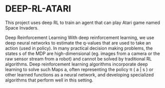 # DEEP-RL-ATARI

This project uses deep RL to train an agent that can play Atari game named Space Invaders.

Deep Reinforcement Learning
With deep reinforcement learning, we use deep neural networks to estimate the q-values that are used to take an action (used in policy). In many practical decision making problems, the states s of the MDP are high-dimensional (eg. images from a camera or the raw sensor stream from a robot) and cannot be solved by traditional RL algorithms. Deep reinforcement learning algorithms incorporate deep learning to solve such Maps a, often representing the policy π ( a | s ) or other learned functions as a neural network, and developing specialized algorithms that perform well in this setting.
